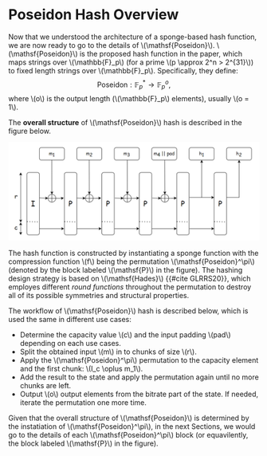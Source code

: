 # Poseidon Hash Overview

Now that we understood the architecture of a sponge-based hash function, we are now ready to go to the details of \\(\mathsf{Poseidon}\\). \\(\mathsf{Poseidon}\\) is the proposed hash function in the paper, which maps strings over \\(\mathbb{F}_p\\) (for a prime \\(p \approx 2^n > 2^{31}\\)) to fixed length strings over \\(\mathbb{F}_p\\). Specifically, they define: $$\mathsf{Poseidon}: \mathbb{F}_p^* \longrightarrow \mathbb{F}_p^o,$$ where \\(o\\) is the output length (\\(\mathbb{F}_p\\) elements), usually \\(o = 1\\).

The **overall structure** of \\(\mathsf{Poseidon}\\) hash is described in the figure below.

![Pic](./../../assets/poseidon-hash/Structure.png)

The hash function is constructed by instantiating a sponge function with the compression function \\(f\\) being the permutation \\(\mathsf{Poseidon}^\pi\\) (denoted by the block labeled \\(\mathsf{P}\\) in the figure). The hashing design strategy is based on \\(\mathsf{Hades}\\) {{#cite GLRRS20}}, which employes different *round functions* throughout the permutation to destroy all of its possible symmetries and structural properties.

The workflow of \\(\mathsf{Poseidon}\\) hash is described below, which is used the same in different use cases:
- Determine the capacity value \\(c\\) and the input padding \\(pad\\) depending on each use cases.
- Split the obtained input \\(m\\) in to chunks of size \\(r\\).
- Apply the \\(\mathsf{Poseidon}^\pi\\) permutation to the capacity element and the first chunk: \\(I_c \oplus m_1\\).
- Add the result to the state and apply the permutation again until no more chunks are left.
- Output \\(o\\) output elements from the bitrate part of the state. If needed, iterate the permutation one more time.

Given that the overall structure of \\(\mathsf{Poseidon}\\) is determined by the instatiation of \\(\mathsf{Poseidon}^\pi\\), in  the next Sections, we would go to the details of each \\(\mathsf{Poseidon}^\pi\\) block (or equavilently, the block labeled \\(\mathsf{P}\\) in the figure).